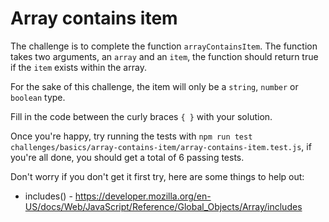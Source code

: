 # Array contains item

The challenge is to complete the function `arrayContainsItem`. The function takes two arguments, an `array` and an `item`, the function should return true if the `item` exists within the array.

For the sake of this challenge, the item will only be a `string`, `number` or `boolean` type.

Fill in the code between the curly braces `{ }` with your solution.

Once you're happy, try running the tests with `npm run test challenges/basics/array-contains-item/array-contains-item.test.js`, if you're all done, you should get a total of 6 passing tests.

Don't worry if you don't get it first try, here are some things to help out:

* includes() - https://developer.mozilla.org/en-US/docs/Web/JavaScript/Reference/Global_Objects/Array/includes